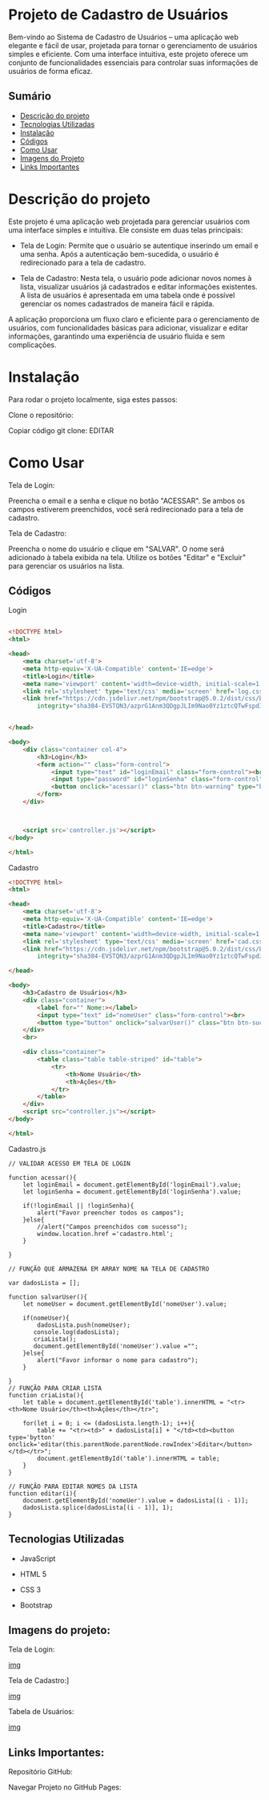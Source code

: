 # Projeto de Cadastro de Usuários

Bem-vindo ao Sistema de Cadastro de Usuários – uma aplicação web elegante e fácil de usar, projetada para tornar o gerenciamento de usuários simples e eficiente. Com uma interface intuitiva, este projeto oferece um conjunto de funcionalidades essenciais para controlar suas informações de usuários de forma
eficaz.

## Sumário
- [Descrição do projeto](#Descrição-do-projeto)
- [Tecnologias Utilizadas](#Tecnologias-Utilizadas)
- [Instalação](#Instalação)
- [Códigos](#códigos)
- [Como Usar](#Como-Usar)
- [Imagens do Projeto](#Imagens-do-Projeto)
- [Links Importantes](#Links-Importantes)


# Descrição do projeto

Este projeto é uma aplicação web projetada para gerenciar usuários com uma interface simples e intuitiva. Ele consiste em duas telas principais:

* Tela de Login: Permite que o usuário se autentique inserindo um email e uma senha. Após a autenticação bem-sucedida, o usuário é redirecionado para a tela de cadastro.

* Tela de Cadastro: Nesta tela, o usuário pode adicionar novos nomes à lista, visualizar usuários já cadastrados e editar informações existentes. A lista de usuários é apresentada em uma tabela onde é possível gerenciar os nomes cadastrados de maneira fácil e rápida.

A aplicação proporciona um fluxo claro e eficiente para o gerenciamento de usuários, com funcionalidades básicas para adicionar, visualizar e editar informações, garantindo uma experiência de usuário fluida e sem complicações.


# Instalação
Para rodar o projeto localmente, siga estes passos:

Clone o repositório:

Copiar código
git clone: EDITAR

# Como Usar

Tela de Login:

Preencha o email e a senha e clique no botão "ACESSAR".
Se ambos os campos estiverem preenchidos, você será redirecionado para a tela de cadastro.

Tela de Cadastro:

Preencha o nome do usuário e clique em "SALVAR".
O nome será adicionado à tabela exibida na tela.
Utilize os botões "Editar" e "Excluir" para gerenciar os usuários na lista.

## Códigos

 Login 
```` HTML 

<!DOCTYPE html>
<html>

<head>
    <meta charset='utf-8'>
    <meta http-equiv='X-UA-Compatible' content='IE=edge'>
    <title>Login</title>
    <meta name='viewport' content='width=device-width, initial-scale=1'>
    <link rel='stylesheet' type='text/css' media='screen' href='log.css'>
    <link href="https://cdn.jsdelivr.net/npm/bootstrap@5.0.2/dist/css/bootstrap.min.css" rel="stylesheet"
        integrity="sha384-EVSTQN3/azprG1Anm3QDgpJLIm9Nao0Yz1ztcQTwFspd3yD65VohhpuuCOmLASjC" crossorigin="anonymous">


</head>

<body>
    <div class="container col-4">
        <h3>Login</h3>
        <form action="" class="form-control">
            <input type="text" id="loginEmail" class="form-control"><br>
            <input type="password" id="loginSenha" class="form-control" text="senha"><br>
            <button onclick="acessar()" class="btn btn-warning" type="button">ACESSAR</button>
        </form>
    </div>



    <script src='controller.js'></script>
</body>

</html>
````
Cadastro

````HTML
<!DOCTYPE html>
<html>

<head>
    <meta charset='utf-8'>
    <meta http-equiv='X-UA-Compatible' content='IE=edge'>
    <title>Cadastro</title>
    <meta name='viewport' content='width=device-width, initial-scale=1'>
    <link rel='stylesheet' type='text/css' media='screen' href='cad.css'>
    <link href="https://cdn.jsdelivr.net/npm/bootstrap@5.0.2/dist/css/bootstrap.min.css" rel="stylesheet"
        integrity="sha384-EVSTQN3/azprG1Anm3QDgpJLIm9Nao0Yz1ztcQTwFspd3yD65VohhpuuCOmLASjC" crossorigin="anonymous">

</head>

<body>
    <h3>Cadastro de Usuários</h3>
    <div class="container">
        <label for="" Nome:></label>
        <input type="text" id="nomeUser" class="form-control"><br>
        <button type="button" onclick="salvarUser()" class="btn btn-success">SALVAR</button>
    </div>
    <br> 

    <div class="container">
        <table class="table table-striped" id="table">
            <tr>
                <th>Nome Usuário</th>
                <th>Ações</th>
            </tr>
        </table>
    </div>
    <script src="controller.js"></script>
</body>

</html>
````
Cadastro.js
````JS
// VALIDAR ACESSO EM TELA DE LOGIN

function acessar(){
    let loginEmail = document.getElementById('loginEmail').value;
    let loginSenha = document.getElementById('loginSenha').value;

    if(!loginEmail || !loginSenha){
        alert("Favor preencher todos os campos");
    }else{
        //alert("Campos preenchidos com sucesso");    
        window.location.href ='cadastro.html';
    }

}

// FUNÇÃO QUE ARMAZENA EM ARRAY NOME NA TELA DE CADASTRO

var dadosLista = [];

function salvarUser(){
    let nomeUser = document.getElementById('nomeUser').value;

    if(nomeUser){
        dadosLista.push(nomeUser);
       console.log(dadosLista);
       criaLista();
       document.getElementById('nomeUser').value ="";
    }else{
        alert("Favor informar o nome para cadastro");
    }
    
}
// FUNÇÃO PARA CRIAR LISTA
function criaLista(){
    let table = document.getElementById('table').innerHTML = "<tr><th>Nome Usuário</th><th>Ações</th></tr>";

    for(let i = 0; i <= (dadosLista.length-1); i++){
        table += "<tr><td>" + dadosLista[i] + "</td><td><button type='bytton' onclick='editar(this.parentNode.parentNode.rowIndex'>Editar</button></td></tr>";
        document.getElementById('table').innerHTML = table;
    }
}

// FUNÇÃO PARA EDITAR NOMES DA LISTA
function editar(i){
    document.getElementById('nomeUer').value = dadosLista[(i - 1)];
    dadosLista.splice(dadosLista[(i - 1)], 1);
}
````
## Tecnologias Utilizadas

* JavaScript

* HTML 5

* CSS 3

* Bootstrap

## Imagens do projeto:

 Tela de Login:

 [img]()

 Tela de Cadastro:]

[img]()

 Tabela de Usuários:

[img]()

## Links Importantes:
Repositório GitHub:

Navegar Projeto no GitHub Pages: 
